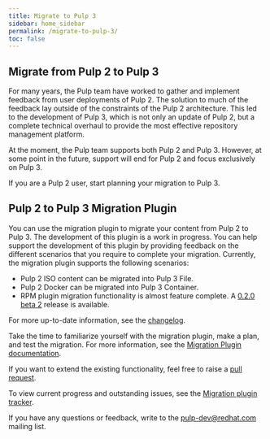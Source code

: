 ```yaml
---
title: Migrate to Pulp 3
sidebar: home_sidebar
permalink: /migrate-to-pulp-3/
toc: false
---
```


## Migrate from Pulp 2 to Pulp 3

For many years, the Pulp team have worked to gather and implement feedback from user deployments of Pulp 2. The solution to much of the feedback lay outside of the constraints of the Pulp 2 architecture. This led to the development of Pulp 3, which is not only an update of Pulp 2, but a complete technical overhaul to provide the most effective repository management platform.

At the moment, the Pulp team supports both Pulp 2 and Pulp 3. However, at some point in the future, support will end for Pulp 2 and focus exclusively on Pulp 3.  

If you are a Pulp 2 user, start planning your migration to Pulp 3.

## Pulp 2 to Pulp 3 Migration Plugin

You can use the migration plugin to migrate your content from Pulp 2 to Pulp 3. The development of this plugin is a work in progress. You can help support the development of this plugin by providing feedback on the different scenarios that you require to complete your migration. Currently, the migration plugin supports the following scenarios:

*  Pulp 2 ISO content can be migrated into Pulp 3 File.
*  Pulp 2 Docker can be migrated into Pulp 3 Container.
*  RPM plugin migration functionality is almost feature complete. A [0.2.0 beta 2](https://pulp-2to3-migration.readthedocs.io/en/latest/changes.html#b2-2020-04-22) release is available.

For more up-to-date information, see the [changelog](https://pulp-2to3-migration.readthedocs.io/en/latest/changes.html).

Take the time to familiarize yourself with the migration plugin, make a plan, and test the migration. For more information, see the [Migration Plugin documentation](https://pulp-2to3-migration.readthedocs.io/en/latest/index.html).

If you want to extend the existing functionality, feel free to raise a [pull request](https://github.com/pulp/pulp-2to3-migration).

To view current progress and outstanding issues, see the [Migration plugin tracker](https://pulp.plan.io/projects/migration).

If you have any questions or feedback, write to the pulp-dev@redhat.com mailing list.
